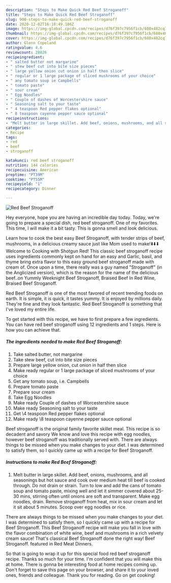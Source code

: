 ```yaml
---
description: "Steps to Make Quick Red Beef Stroganoff"
title: "Steps to Make Quick Red Beef Stroganoff"
slug: 900-steps-to-make-quick-red-beef-stroganoff
date: 2020-12-02T16:18:49.186Z
image: https://img-global.cpcdn.com/recipes/d76f397c7956f1cb/680x482cq70/red-beef-stroganoff-recipe-main-photo.jpg
thumbnail: https://img-global.cpcdn.com/recipes/d76f397c7956f1cb/680x482cq70/red-beef-stroganoff-recipe-main-photo.jpg
cover: https://img-global.cpcdn.com/recipes/d76f397c7956f1cb/680x482cq70/red-beef-stroganoff-recipe-main-photo.jpg
author: Glenn Copeland
ratingvalue: 4.6
reviewcount: 28826
recipeingredient:
- " salted butter not margarine"
- " stew beef cut into bite size pieces"
- " large yellow onion cut onion in half then slice"
- " regular or 1 large package of sliced mushrooms of your choice"
- " any tomato soup ie Campbells"
- " tomato paste"
- " sour cream"
- " Egg Noodles"
- " Couple of dashes of Worcestershire sauce"
- " Seasoning salt to your taste"
- " 4 teaspoon Red pepper flakes optional"
- " 8 teaspoon cayenne pepper sauce optional"
recipeinstructions:
- "Melt butter in large skillet. Add beef, onions, mushrooms, and all seasonings but hot sauce and cook over medium heat till beef is cooked through. Do not drain or strain. Turn to low and add the cans of tomato soup and tomato paste, mixing well and let it simmer covered about 25-30 mins, stirring often until onions are soft and transparent. Make egg noodles, drain. Remove stroganoff from heat, mix in sour cream and let it sit about 5 minutes. Scoop over egg noodles or rice."
categories:
- Recipe
tags:
- red
- beef
- stroganoff

katakunci: red beef stroganoff 
nutrition: 144 calories
recipecuisine: American
preptime: "PT39M"
cooktime: "PT55M"
recipeyield: "1"
recipecategory: Dinner

---
```



![Red Beef Stroganoff](https://img-global.cpcdn.com/recipes/d76f397c7956f1cb/680x482cq70/red-beef-stroganoff-recipe-main-photo.jpg)

Hey everyone, hope you are having an incredible day today. Today, we're going to prepare a special dish, red beef stroganoff. One of my favorites. This time, I will make it a bit tasty. This is gonna smell and look delicious.

Learn how to cook the best easy Beef Stroganoff, with tender strips of beef, mushrooms, in a delicious creamy sauce just like Mom used to make!⬇️⬇️⬇ Welcome to Cooking with Shotgun Red! This classic beef stroganoff recipe uses ingredients commonly kept on hand for an easy and Garlic, basil, and thyme bring extra flavor to this easy ground beef stroganoff made with cream of. Once upon a time, there really was a guy named &#34;Stroganoff&#34; (in the Anglicized version), which is the reason for the name of the delicious beef..on Yummly Weeknight Beef Stroganoff, Braised Beef In Red Wine, Braised Beef Stroganoff.

Red Beef Stroganoff is one of the most favored of recent trending foods on earth. It is simple, it is quick, it tastes yummy. It is enjoyed by millions daily. They're fine and they look fantastic. Red Beef Stroganoff is something that I've loved my entire life.


To get started with this recipe, we have to first prepare a few ingredients. You can have red beef stroganoff using 12 ingredients and 1 steps. Here is how you can achieve that.

<!--inarticleads1-->

##### The ingredients needed to make Red Beef Stroganoff:

1. Take  salted butter, not margarine
1. Take  stew beef, cut into bite size pieces
1. Prepare  large yellow onion, cut onion in half then slice
1. Make ready  regular or 1 large package of sliced mushrooms of your choice
1. Get  any tomato soup, i.e. Campbells
1. Prepare  tomato paste
1. Prepare  sour cream
1. Take  Egg Noodles
1. Make ready  Couple of dashes of Worcestershire sauce
1. Make ready  Seasoning salt to your taste
1. Get  \4 teaspoon Red pepper flakes optional
1. Make ready  \8 teaspoon cayenne pepper sauce optional


Beef stroganoff is the original family favorite skillet meal. This recipe is so decadent and savory We know and love this recipe with egg noodles, however beef stroganoff was traditionally served with. There are always things to be missed when you make changes to your diet. I was determined to satisfy them, so I quickly came up with a recipe for Beef Stroganoff. 

<!--inarticleads2-->

##### Instructions to make Red Beef Stroganoff:

1. Melt butter in large skillet. Add beef, onions, mushrooms, and all seasonings but hot sauce and cook over medium heat till beef is cooked through. Do not drain or strain. Turn to low and add the cans of tomato soup and tomato paste, mixing well and let it simmer covered about 25-30 mins, stirring often until onions are soft and transparent. Make egg noodles, drain. Remove stroganoff from heat, mix in sour cream and let it sit about 5 minutes. Scoop over egg noodles or rice.


There are always things to be missed when you make changes to your diet. I was determined to satisfy them, so I quickly came up with a recipe for Beef Stroganoff. This Beef Stroganoff recipe will make you fall in love with the flavor combination of white wine, beef and mushrooms in a rich velvety cream sauce! That&#39;s classical Beef Stroganoff done the right way! Beef Stroganoff. featured in Red Meat Dinners. 

So that is going to wrap it up for this special food red beef stroganoff recipe. Thanks so much for your time. I'm confident that you will make this at home. There is gonna be interesting food at home recipes coming up. Don't forget to save this page on your browser, and share it to your loved ones, friends and colleague. Thank you for reading. Go on get cooking!
